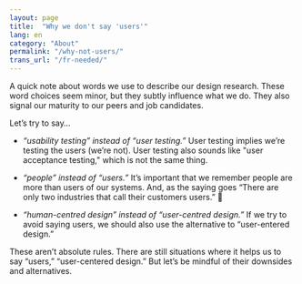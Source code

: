 ```yaml
---
layout: page
title:  "Why we don't say 'users'"
lang: en
category: "About"
permalink: "/why-not-users/"
trans_url: "/fr-needed/"
---
```


A quick note about words we use to describe our design research. These word choices seem minor, but they subtly influence what we do. They also signal our maturity to our peers and job candidates.

Let’s try to say…
- *“usability testing” instead of “user testing.”* User testing implies we’re testing the users (we’re not). User testing also sounds like "user acceptance testing," which is not the same thing.

- *“people” instead of “users.”* It’s important that we remember people are more than users of our systems. And, as the saying goes “There are only two industries that call their customers users.” :slightly_smiling_face:

- *“human-centred design” instead of “user-centred design.”* If we try to avoid saying users, we should also use the alternative to “user-entered design.”

These aren’t absolute rules. There are still situations where it helps us to say “users,” “user-centered design.” But let’s be mindful of their downsides and alternatives.